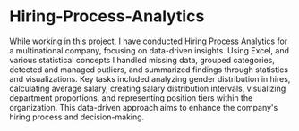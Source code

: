 # Hiring-Process-Analytics
While working in this project, I have conducted Hiring Process Analytics for a multinational company, focusing on data-driven insights. Using Excel, and various statistical concepts I handled missing data, grouped categories, detected and managed outliers, and summarized findings through statistics and visualizations. Key tasks included analyzing gender distribution in hires, calculating average salary, creating salary distribution intervals, visualizing department proportions, and representing position tiers within the organization. This data-driven approach aims to enhance the company's hiring process and decision-making.
